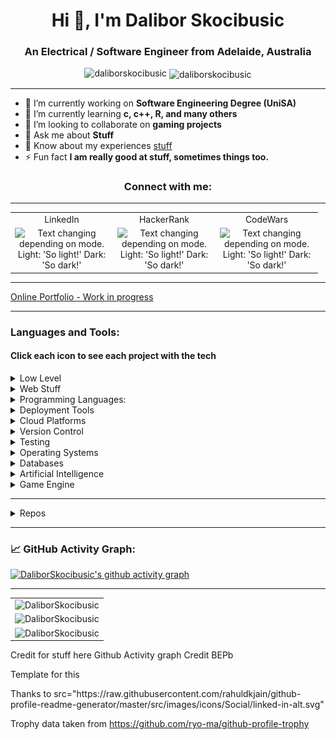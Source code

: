 <h1 align="center">Hi 👋, I'm Dalibor Skocibusic</h1>

<h3 align="center">An Electrical / Software Engineer from Adelaide, Australia</h3>

<center>
<img src="https://komarev.com/ghpvc/?username=daliborskocibusic&label=Profile%20views&color=0e75b6&style=flat" alt="daliborskocibusic" />

<img align="center" src="https://github-profile-trophy.vercel.app/?username=daliborskocibusic&theme=onedark&margin-w=20&margin-h=20&row=1" alt="daliborskocibusic" />
</center>
<hr>

-   🔭 I’m currently working on **Software Engineering Degree (UniSA)**
-   🌱 I’m currently learning **c, c++, R, and many others**
-   👯 I’m looking to collaborate on **gaming projects**
-   💬 Ask me about **Stuff**
-   📄 Know about my experiences [stuff](www.google.com)
-   ⚡ Fun fact **I am really good at stuff, sometimes things too.**
    <!-- git add .; git commit -m "Minor formatting"; git push; -->
    <!-- git add .; git commit -m "Minor formatting"; git push; -->

<center>

<h3>Connect with me:</h3>

---

<!-- | Tables   |          Are           |  Cool |
| -------- | :--------------------: | ----: |
| col 1 is | left-aligned adfdasfsd | $1600 |
| col 2 is |        centered        |   $12 |
| col 3 is |     right-aligned      |    $1 | -->
<table>
  <tr>
  <td align="center">LinkedIn</td>
  <td align="center">HackerRank</td>
  <td align="center">CodeWars</td>
  </tr>
  <tr>
  <td align="center" width="150">
    <picture>
      <source media="(prefers-color-scheme: dark)" height="50"
      srcset="https://raw.githubusercontent.com/rahuldkjain/github-profile-readme-generator/master/src/images/icons/Social/linked-in-alt.svg">
      <img alt="Text changing depending on mode. Light: 'So light!' Dark: 'So dark!'"
      src="https://raw.githubusercontent.com/rahuldkjain/github-profile-readme-generator/master/src/images/icons/Social/linked-in-alt.svg">
    </picture>
  </td>
  <td align="center" width="150">
    <picture>
      <source media="(prefers-color-scheme: dark)" height="70"
      srcset="https://raw.githubusercontent.com/rahuldkjain/github-profile-readme-generator/master/src/images/icons/Social/hackerrank.svg">
      <img alt="Text changing depending on mode. Light: 'So light!' Dark: 'So dark!'"
      src="https://raw.githubusercontent.com/rahuldkjain/github-profile-readme-generator/master/src/images/icons/Social/hackerrank.svg">
    </picture>
    </td>
  <td align="center" width="150">
    <picture>
      <source media="(prefers-color-scheme: dark)" height="60"
      srcset="https://uploads-ssl.webflow.com/62e95dddfb380a0e61193e7d/6363e7db70db732290fa3db6_logo-256.png">
      <img alt="Text changing depending on mode. Light: 'So light!' Dark: 'So dark!'"
      src="https://uploads-ssl.webflow.com/62e95dddfb380a0e61193e7d/6363e7db70db732290fa3db6_logo-256.png">
    </picture>
    </td>
  </tr>
</table>

</center>

<!-- <table>
  <tr>
    <a href="https://linkedin.com/in/dalibor-skocibusic" target="blank">
      <img align="right" src="https://raw.githubusercontent.com/rahuldkjain/github-profile-readme-generator/master/src/images/icons/Social/linked-in-alt.svg"
      alt="www.linkedin.com/in/dalibor-skocibusic" height="50"/>
    </a>
  <div align="center>
    <a href="https://www.hackerrank.com/skody001" target="blank">
      <img align="right" src="https://raw.githubusercontent.com/rahuldkjain/github-profile-readme-generator/master/src/images/icons/Social/hackerrank.svg" alt="skody001" height="60"/>
    </a>
  </div>
  <div align="center>
    <a href="https://www.codewars.com/users/DaliborSkocibusic" target="blank">
      <img align="center" src="https://uploads-ssl.webflow.com/62e95dddfb380a0e61193e7d/6363e7db70db732290fa3db6_logo-256.png" alt="skody001" height="50"/>
    </a>
  </div>
  </tr>
</table> -->

---

<a href="https://daliborskocibusic.github.io/LandingPage/">Online Portfolio - Work in progress</a>

---

<h3 align="left">Languages and Tools:</h3>
<h4>Click each icon to see each project with the tech</h4>
<!-- <-- <p align="left"> -->

<!-- <h4 align="left">Low Level:</h4> -->
<details><summary>Low Level</summary>

---

<a href="https://www.arduino.cc/" target="_blank" rel="noreferrer">
<img src="https://cdn.worldvectorlogo.com/logos/arduino-1.svg" alt="arduino" width="40" height="40"/>
</a>

---

</details>

<details>
<summary>Web Stuff</summary>

---

  <td><a href="https://azure.microsoft.com/en-in/" target="_blank" rel="noreferrer"> 
    <img src="https://www.vectorlogo.zone/logos/microsoft_azure/microsoft_azure-icon.svg" alt="azure" width="40" height="40"/>
  </a></td>

  <!-- <td><a href="https://github.com/DaliborSkocibusic/DiveBarWebDesign">Dive Bar Web Design</td>
  <td><a href="https://github.com/DaliborSkocibusic/ci-cd-test">CI / CD Test</td> -->

<a href="https://babeljs.io/" target="_blank" rel="noreferrer">
<img src="https://www.vectorlogo.zone/logos/babeljs/babeljs-icon.svg" alt="babel" width="40" height="40"/></a></td>

  <!-- <td><a href="https://github.com/DaliborSkocibusic/_nologyn">_nology course prep work</td>
  <td><a href="https://github.com/DaliborSkocibusic/ci-cd-test">CI / CD Test</td>
  </tr> -->

  <a href="https://www.gnu.org/software/bash/" target="_blank" rel="noreferrer"> 
    <img src="https://www.vectorlogo.zone/logos/gnu_bash/gnu_bash-icon.svg" alt="bash" width="40" height="40"/> 
  </a>

  <a href="https://getbootstrap.com" target="_blank" rel="noreferrer"> 
    <img src="https://raw.githubusercontent.com/devicons/devicon/master/icons/bootstrap/bootstrap-plain-wordmark.svg" alt="bootstrap" width="40" height="40"/>
  </a>

  <a href="https://www.w3schools.com/css/" target="_blank" rel="noreferrer">
    <img src="https://raw.githubusercontent.com/devicons/devicon/master/icons/css3/css3-original-wordmark.svg" alt="css3" width="40" height="40"/>
  </a>

  <a href="https://spring.io/" target="_blank" rel="noreferrer">
    <img src="https://www.vectorlogo.zone/logos/springio/springio-icon.svg" alt="spring" width="40" height="40"/>
  </a>

  <a href="https://reactjs.org/" target="_blank" rel="noreferrer">
    <img src="https://raw.githubusercontent.com/devicons/devicon/master/icons/react/react-original-wordmark.svg" alt="react" width="40" height="40"/>
  </a>
  
  <a href="https://sass-lang.com" target="_blank" rel="noreferrer">
    <img src="https://raw.githubusercontent.com/devicons/devicon/master/icons/sass/sass-original.svg" alt="sass" width="40" height="40"/>
  </a>

  <a href="https://nodejs.org" target="_blank" rel="noreferrer">
    <img src="https://raw.githubusercontent.com/devicons/devicon/master/icons/nodejs/nodejs-original-wordmark.svg" alt="nodejs" width="40" height="40"/>
  </a>

  <a href="https://postman.com" target="_blank" rel="noreferrer">
    <img src="https://www.vectorlogo.zone/logos/getpostman/getpostman-icon.svg" alt="postman" width="40" height="40"/>
  </a>

  <a href="https://nestjs.com/" target="_blank" rel="noreferrer">
    <img src="https://raw.githubusercontent.com/devicons/devicon/master/icons/nestjs/nestjs-plain.svg" alt="nestjs" width="40" height="40"/>
  </a>

---

</tr>

</details>

<details>
<summary>Programming Languages:</summary>

---

  <a href="https://www.cprogramming.com/" target="_blank" rel="noreferrer"> 
    <img src="https://raw.githubusercontent.com/devicons/devicon/master/icons/c/c-original.svg" alt="c" width="40" height="40"/> 
  </a>
  <a href="https://www.w3schools.com/cpp/" target="_blank" rel="noreferrer">
    <img src="https://raw.githubusercontent.com/devicons/devicon/master/icons/cplusplus/cplusplus-original.svg" alt="cplusplus" width="40" height="40"/>
  </a>
  <a href="https://www.w3schools.com/cs/" target="_blank" rel="noreferrer"> 
    <img src="https://raw.githubusercontent.com/devicons/devicon/master/icons/csharp/csharp-original.svg" alt="csharp" width="40" height="40"/>
  </a>
  <a href="https://www.w3.org/html/" target="_blank" rel="noreferrer">
    <img src="https://raw.githubusercontent.com/devicons/devicon/master/icons/html5/html5-original-wordmark.svg" alt="html5" width="40" height="40"/>
  </a>
  <a href="https://www.java.com" target="_blank" rel="noreferrer">
    <img src="https://raw.githubusercontent.com/devicons/devicon/master/icons/java/java-original.svg" alt="java" width="40" height="40"/>
  </a>
  <a href="https://www.python.org" target="_blank" rel="noreferrer">
    <img src="https://raw.githubusercontent.com/devicons/devicon/master/icons/python/python-original.svg" alt="python" width="40" height="40"/>
  </a>

---

</details>

<details>
<summary>Deployment Tools</summary>

---

  <a href="https://www.docker.com/" target="_blank" rel="noreferrer"> 
    <img src="https://raw.githubusercontent.com/devicons/devicon/master/icons/docker/docker-original-wordmark.svg" alt="docker" width="40" height="40"/>
  </a>
  <a href="https://dotnet.microsoft.com/" target="_blank" rel="noreferrer"> 
    <img src="https://raw.githubusercontent.com/devicons/devicon/master/icons/dot-net/dot-net-original-wordmark.svg" alt="dotnet" width="40" height="40"/>
  </a>

---

</details>

<details>
<summary>Cloud Platforms</summary>

---

  <a href="https://firebase.google.com/" target="_blank" rel="noreferrer"> 
    <img src="https://www.vectorlogo.zone/logos/firebase/firebase-icon.svg" alt="firebase" width="40" height="40"/>
  </a>
  <a href="https://cloud.google.com" target="_blank" rel="noreferrer">
    <img src="https://www.vectorlogo.zone/logos/google_cloud/google_cloud-icon.svg" alt="gcp" width="40" height="40"/>
  </a>

---

</details>

<details><summary>Version Control</summary>

---

  <a href="https://git-scm.com/" target="_blank" rel="noreferrer">
    <img src="https://www.vectorlogo.zone/logos/git-scm/git-scm-icon.svg" alt="git" width="40" height="40"/>
  </a>

---

  </details>

<details><summary>Testing</summary>
<a href="https://jestjs.io" target="_blank" rel="noreferrer">
  <img src="https://www.vectorlogo.zone/logos/jestjsio/jestjsio-icon.svg" alt="jest" width="40" height="40"/>
</a>
<p>Pytest</p>
<p>J Unit Test</p>
---
</details>

<details><summary>Operating Systems</summary>
<a href="https://www.linux.org/" target="_blank" rel="noreferrer"> 
  <img src="https://raw.githubusercontent.com/devicons/devicon/master/icons/linux/linux-original.svg" alt="linux" width="40" height="40"/>
</a>
<a href="https://www.mathworks.com/" target="_blank" rel="noreferrer"> 
  <img src="https://upload.wikimedia.org/wikipedia/commons/2/21/Matlab_Logo.png" alt="matlab" width="40" height="40"/>
</a>
</details>

<details><summary>Databases</summary>
***
<a href="https://www.microsoft.com/en-us/sql-server" target="_blank" rel="noreferrer">
  <img src="https://www.svgrepo.com/show/303229/microsoft-sql-server-logo.svg" alt="mssql" width="40" height="40"/>
  </a>
  <a href="https://www.mysql.com/" target="_blank" rel="noreferrer">
    <img src="https://raw.githubusercontent.com/devicons/devicon/master/icons/mysql/mysql-original-wordmark.svg" alt="mysql" width="40" height="40"/>
  </a>
  <a href="https://www.sqlite.org/" target="_blank" rel="noreferrer">
    <img src="https://www.vectorlogo.zone/logos/sqlite/sqlite-icon.svg" alt="sqlite" width="40" height="40"/>
  </a>
---
</details>

<details><summary>Artificial Intelligence</summary>
<a href="https://pandas.pydata.org/" target="_blank" rel="noreferrer">
  <img src="https://raw.githubusercontent.com/devicons/devicon/2ae2a900d2f041da66e950e4d48052658d850630/icons/pandas/pandas-original.svg" alt="pandas" width="40" height="40"/>
</a>
<a href="https://pytorch.org/" target="_blank" rel="noreferrer">
  <img src="https://www.vectorlogo.zone/logos/pytorch/pytorch-icon.svg" alt="pytorch" width="40" height="40"/>
</a>
<a href="https://scikit-learn.org/" target="_blank" rel="noreferrer">
  <img src="https://upload.wikimedia.org/wikipedia/commons/0/05/Scikit_learn_logo_small.svg" alt="scikit_learn" width="40" height="40"/>
</a>
<a href="https://www.tensorflow.org" target="_blank" rel="noreferrer"> 
  <img src="https://www.vectorlogo.zone/logos/tensorflow/tensorflow-icon.svg" alt="tensorflow" width="40" height="40"/>
</a>
</details>

<details><summary>Game Engine</summary>
<a href="https://unrealengine.com/" target="_blank" rel="noreferrer"> 
  <img src="https://raw.githubusercontent.com/kenangundogan/fontisto/036b7eca71aab1bef8e6a0518f7329f13ed62f6b/icons/svg/brand/unreal-engine.svg" alt="unreal" width="40" height="40"/>
</a>
</details>

---

<details><summary>Repos</summary>

---

<table>
<tr>
<td>Stock Picker - Private</td>
<td>Landing Page - Private</td>
<td>2022-SP5-WT-SAExpiations - Private</td>
<td>2022-SP5-WT - Private</td>
<td>Tutorials</td>
</tr>
<tr>
<td>                                                                                                
<a href="https://github.com/DaliborSkocibusic/stock-picker" target="_blank" rel="noreferrer">
  <img src="https://foundations.projectpythia.org/_images/GitHub-logo.png" alt="Reop" height="40"/>
</a>
</td>
<td>
<a href="https://github.com/DaliborSkocibusic/LandingPage" target="_blank" rel="noreferrer">
  <img src="https://foundations.projectpythia.org/_images/GitHub-logo.png" alt="Reop" height="40"/>
</a>
</td>
<td>
<a href="https://github.com/DaliborSkocibusic/LandingPage" target="_blank" rel="noreferrer">
  <img src="https://foundations.projectpythia.org/_images/GitHub-logo.png" alt="Reop" height="40"/>
</a>
</td>
<td>
<a href="https://github.com/DaliborSkocibusic/LandingPage" target="_blank" rel="noreferrer">
  <img src="https://foundations.projectpythia.org/_images/GitHub-logo.png" alt="Reop" height="40"/>
</a>
</td>
<td>
<a href="https://github.com/DaliborSkocibusic/LandingPage" target="_blank" rel="noreferrer">
  <img src="https://foundations.projectpythia.org/_images/GitHub-logo.png" alt="Reop" height="40"/>
</a>
</td>
</tr>
</table>
<hr>

<table>
<tr>
<td>GoogleFooBar - Private</td>
<td>2022-SP5-DSA - Private</td>
<td>git-practice-repo</td>
<td>_nology-React-E-Shop</td>
<td>Wordle</td>
</tr>
<td>
<a href="https://github.com/DaliborSkocibusic/LandingPage" target="_blank" rel="noreferrer">
  <img src="https://foundations.projectpythia.org/_images/GitHub-logo.png" alt="Reop" height="40"/>
</a>
</td>
<td>
<a href="https://github.com/DaliborSkocibusic/LandingPage" target="_blank" rel="noreferrer">
  <img src="https://foundations.projectpythia.org/_images/GitHub-logo.png" alt="Reop" height="40"/>
</a>
</td>
<td>
<a href="https://github.com/DaliborSkocibusic/LandingPage" target="_blank" rel="noreferrer">
  <img src="https://foundations.projectpythia.org/_images/GitHub-logo.png" alt="Reop" height="40"/>
</a>
</td>
<td>
<a href="https://github.com/DaliborSkocibusic/LandingPage" target="_blank" rel="noreferrer">
  <img src="https://foundations.projectpythia.org/_images/GitHub-logo.png" alt="Reop" height="40"/>
</a>
</td>
<td>
<a href="https://github.com/DaliborSkocibusic/LandingPage" target="_blank" rel="noreferrer">
  <img src="https://foundations.projectpythia.org/_images/GitHub-logo.png" alt="Reop" height="40"/>
</a>
</td>
</table>
</table>
<hr>

<table>
<tr>
<td>ci-cd-test</td>
<td>_nology - Private</td>
<td>DiveBarWebDesign - Private</td>
<td>Google-Books-UI</td>
<td>2022-SP2-DSE - Private</td>
</tr>
<tr>
<td>
<a href="https://github.com/DaliborSkocibusic/LandingPage" target="_blank" rel="noreferrer">
  <img src="https://foundations.projectpythia.org/_images/GitHub-logo.png" alt="Reop" height="40"/>
</a>
</td>
<td>
<a href="https://github.com/DaliborSkocibusic/LandingPage" target="_blank" rel="noreferrer">
  <img src="https://foundations.projectpythia.org/_images/GitHub-logo.png" alt="Reop" height="40"/>
</a>
</td>
<td>
<a href="https://github.com/DaliborSkocibusic/LandingPage" target="_blank" rel="noreferrer">
  <img src="https://foundations.projectpythia.org/_images/GitHub-logo.png" alt="Reop" height="40"/>
</a>
</td>
<td>
<a href="https://github.com/DaliborSkocibusic/LandingPage" target="_blank" rel="noreferrer">
  <img src="https://foundations.projectpythia.org/_images/GitHub-logo.png" alt="Reop" height="40"/>
</a>
</td>
<td>
<a href="https://github.com/DaliborSkocibusic/LandingPage" target="_blank" rel="noreferrer">
  <img src="https://foundations.projectpythia.org/_images/GitHub-logo.png" alt="Reop" height="40"/>
</a>
</td>
</tr>
</table>
<hr>

<table>
<tr>
<td>morse_code</td>
<td>_nology_calc</td>
<td>MVP-Dalibor-Skocibusic</td>
<td>2022-SP2-SDR - Private</td>
<td>my-test-repo</td>
</tr>
<tr>
<td>
<a href="https://github.com/DaliborSkocibusic/LandingPage" target="_blank" rel="noreferrer">
  <img src="https://foundations.projectpythia.org/_images/GitHub-logo.png" alt="Reop" height="40"/>
</a>
</td>
<td>
<a href="https://github.com/DaliborSkocibusic/LandingPage" target="_blank" rel="noreferrer">
  <img src="https://foundations.projectpythia.org/_images/GitHub-logo.png" alt="Reop" height="40"/>
</a>
</td>
<td>
<a href="https://github.com/DaliborSkocibusic/LandingPage" target="_blank" rel="noreferrer">
  <img src="https://foundations.projectpythia.org/_images/GitHub-logo.png" alt="Reop" height="40"/>
</a>
</td>
<td>
<a href="https://github.com/DaliborSkocibusic/LandingPage" target="_blank" rel="noreferrer">
  <img src="https://foundations.projectpythia.org/_images/GitHub-logo.png" alt="Reop" height="40"/>
</a>
</td>
<td>
<a href="https://github.com/DaliborSkocibusic/LandingPage" target="_blank" rel="noreferrer">
  <img src="https://foundations.projectpythia.org/_images/GitHub-logo.png" alt="Reop" height="40"/>
</a>
</td>
</tr>
</table>
<hr>

<table>
<tr>
<td>2022-SP2-SDS - Private</td>
<td>Algo-Trading - Private</td>
<td>OOP-Assignment-2 - Private</td>
<td>OOP-Practicals - Private</td>
<td>DDWT-Assignment2 - Private</td>
<tr>
<td>
<a href="https://github.com/DaliborSkocibusic/LandingPage" target="_blank" rel="noreferrer">
  <img src="https://foundations.projectpythia.org/_images/GitHub-logo.png" alt="Reop" height="40"/>
</a>
</td>
<td>
<a href="https://github.com/DaliborSkocibusic/LandingPage" target="_blank" rel="noreferrer">
  <img src="https://foundations.projectpythia.org/_images/GitHub-logo.png" alt="Reop" height="40"/>
</a>
</td>
<td>
<a href="https://github.com/DaliborSkocibusic/LandingPage" target="_blank" rel="noreferrer">
  <img src="https://foundations.projectpythia.org/_images/GitHub-logo.png" alt="Reop" height="40"/>
</a>
</td>
<td>
<a href="https://github.com/DaliborSkocibusic/LandingPage" target="_blank" rel="noreferrer">
  <img src="https://foundations.projectpythia.org/_images/GitHub-logo.png" alt="Reop" height="40"/>
</a>
</td>
<td>
<a href="https://github.com/DaliborSkocibusic/LandingPage" target="_blank" rel="noreferrer">
  <img src="https://foundations.projectpythia.org/_images/GitHub-logo.png" alt="Reop" height="40"/>
</a>
</td>
</tr>
</table>
<hr>

<tr>
<td>DDWTPractical - Private</td>
<td>PSP - Private</td>
<td>IT-Fundamentals - Private</td>
<td>PSP-Assignment--Visual-Studio - Private</td>
<td>Uni-Assigments - Private</td>
</tr>
<tr>
<td>
<a href="https://github.com/DaliborSkocibusic/LandingPage" target="_blank" rel="noreferrer">
  <img src="https://foundations.projectpythia.org/_images/GitHub-logo.png" alt="Reop" height="40"/>
</a>
</td>
<td>
<a href="https://github.com/DaliborSkocibusic/LandingPage" target="_blank" rel="noreferrer">
  <img src="https://foundations.projectpythia.org/_images/GitHub-logo.png" alt="Reop" height="40"/>
</a>
</td>
<td>
<a href="https://github.com/DaliborSkocibusic/LandingPage" target="_blank" rel="noreferrer">
  <img src="https://foundations.projectpythia.org/_images/GitHub-logo.png" alt="Reop" height="40"/>
</a>
</td>
<td>
<a href="https://github.com/DaliborSkocibusic/LandingPage" target="_blank" rel="noreferrer">
  <img src="https://foundations.projectpythia.org/_images/GitHub-logo.png" alt="Reop" height="40"/>
</a>
</td>
<td>
<a href="https://github.com/DaliborSkocibusic/LandingPage" target="_blank" rel="noreferrer">
  <img src="https://foundations.projectpythia.org/_images/GitHub-logo.png" alt="Reop" height="40"/>
</a>
</td>
</tr>
</table>
<hr>

<table>
<tr>
<td>github-slideshow</td>
<tr>
<td>
<a href="https://github.com/DaliborSkocibusic/LandingPage" target="_blank" rel="noreferrer">
  <img src="https://foundations.projectpythia.org/_images/GitHub-logo.png" alt="Reop" height="40"/>
</a>
</td>
<td>
<a href="https://github.com/DaliborSkocibusic/LandingPage" target="_blank" rel="noreferrer">
  <img src="https://foundations.projectpythia.org/_images/GitHub-logo.png" alt="Reop" height="40"/>
</a>
</td>
<td>
<a href="https://github.com/DaliborSkocibusic/LandingPage" target="_blank" rel="noreferrer">
  <img src="https://foundations.projectpythia.org/_images/GitHub-logo.png" alt="Reop" height="40"/>
</a>
</td>
</tr>
</table>
</details>

---

### 📈 GitHub Activity Graph:

[![DaliborSkocibusic's github activity graph](https://github-readme-activity-graph.cyclic.app/graph?username=DaliborSkocibusic&theme=github-compact)](https://github.com/DaliborSkocibusic/github-readme-activity-graph)

---

<center>

|                                                                                                                                                                                                                                                   |
| :-----------------------------------------------------------------------------------------------------------------------------------------------------------------------------------------------------------------------------------------------: |
| <img width=500 src="https://github-readme-stats.vercel.app/api/top-langs?username=DaliborSkocibusic&count_private=true&include_all_commits=true&langs_count=10&theme=radical&show_icons=true&locale=en&layout=compact" alt="DaliborSkocibusic" /> |
|                            <img width=500 src="https://github-readme-stats.vercel.app/api?username=DaliborSkocibusic&count_private=true&include_all_commits=true&show_icons=true&locale=en" alt="DaliborSkocibusic" />                            |
|                                       <img width=500 src="https://github-readme-streak-stats.herokuapp.com/?user=DaliborSkocibusic&include_all_commits=true&count_private=true" alt="DaliborSkocibusic" />                                        |

</center>

<!-- Source
https://stackoverflow.com/questions/24127507/is-it-possible-to-center-tables-in-a-markdown-file -->

<!-- <center>

| Tables   |      Are      |  Cool |
|----------|:-------------:|------:|
| col 1 is |  left-aligned | $1600 |
| col 2 is |    centered   |   $12 |
| col 3 is | right-aligned |    $1 |

</center> -->

<!--START_SECTION:waka-->
<!--END_SECTION:waka-->

Credit for stuff here
Github Activity graph
Credit BEPb

Template for this

<p>Thanks to src="https://raw.githubusercontent.com/rahuldkjain/github-profile-readme-generator/master/src/images/icons/Social/linked-in-alt.svg"</p>

Trophy data taken from https://github.com/ryo-ma/github-profile-trophy
